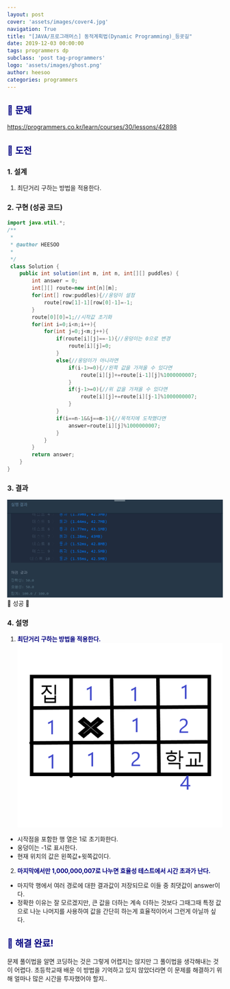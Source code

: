 ```yaml
---
layout: post
cover: 'assets/images/cover4.jpg'
navigation: True
title: "[JAVA/프로그래머스] 동적계획법(Dynamic Programming)_등굣길"
date: 2019-12-03 00:00:00
tags: programmers dp
subclass: 'post tag-programmers'
logo: 'assets/images/ghost.png'
author: heesoo
categories: programmers
---
```

## <span style="color:navy">👀 문제</span>
<https://programmers.co.kr/learn/courses/30/lessons/42898>

## <span style="color:navy">👊 도전</span>

### 1. 설계
1. 최단거리 구하는 방법을 적용한다.


### 2. 구현 (성공 코드)
```java
import java.util.*;
/**
 *
 * @author HEESOO
 *
 */
 class Solution {
    public int solution(int m, int n, int[][] puddles) {
        int answer = 0;
        int[][] route=new int[n][m];
        for(int[] row:puddles){//웅덩이 설정
            route[row[1]-1][row[0]-1]=-1;
        }
        route[0][0]=1;//시작값 초기화
        for(int i=0;i<n;i++){
            for(int j=0;j<m;j++){
                if(route[i][j]==-1){//웅덩이는 0으로 변경
                    route[i][j]=0;
                }
                else{//웅덩이가 아니라면
                    if(i-1>=0){//왼쪽 값을 가져올 수 있다면
                        route[i][j]+=route[i-1][j]%1000000007;
                    }
                    if(j-1>=0){//위 값을 가져올 수 있다면
                        route[i][j]+=route[i][j-1]%1000000007;
                    }
                }
                if(i==n-1&&j==m-1){//목적지에 도착했다면
                    answer=route[i][j]%1000000007;
                }
            }
        }
        return answer;
    }
}
```

### 3. 결과
![실행결과](./assets/images/191203_1.PNG)
🤟 성공 🤟

### 4. 설명
1. **<span style="color:navy">최단거리 구하는 방법을 적용한다.</span>**  
![실행결과](./assets/images/191203_2.png)
- 시작점을 포함한 행 열은 1로 초기화한다.
- 웅덩이는 -1로 표시한다.
- 현재 위치의 값은 왼쪽값+윗쪽값이다.
2. **<span style="color:navy">마지막에서만 1,000,000,007로 나누면 효율성 테스트에서 시간 초과가 난다.</span>**  
- 마지막 행에서 여러 경로에 대한 결과값이 저장되므로 이들 중 최댓값이 answer이다.
- 정확한 이유는 잘 모르겠지만, 큰 값을 더하는 계속 더하는 것보다 그때그때 특정 값으로 나눈 나머지를 사용하여 값을 간단히 하는게 효율적이어서 그런게 아닐까 싶다.

## <span style="color:navy">👏 해결 완료!</span>
문제 풀이법을 알면 코딩하는 것은 그렇게 어렵지는 않지만 그 풀이법을 생각해내는 것이 어렵다. 초등학교때 배운 이 방법을 기억하고 있지 않았더라면 이 문제를 해결하기 위해 얼마나 많은 시간을 투자했어야 할지..
